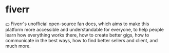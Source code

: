 # fiverr
💵 Fiverr's unofficial open-source fan docs, which aims to make this platform more accessible and understandable for everyone, to help people learn how everything works there, how to create better gigs, how to communicate in the best ways, how to find better sellers and client, and much more.
